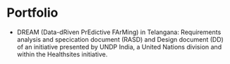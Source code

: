 # Portfolio

- DREAM (Data-dRiven PrEdictive FArMing) in Telangana:
Requirements analysis and specication document (RASD) and Design document (DD) of an initiative presented by UNDP India, a United Nations division and within the Healthsites initiative.
